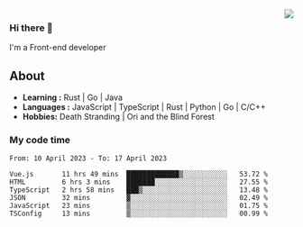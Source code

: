 <img align='right' src="https://github-readme-stats.vercel.app/api?username=strugglebak&show_icons=true">

### Hi there 👋

I'm a Front-end developer

## About

-  **Learning :** Rust | Go | Java
-  **Languages :** JavaScript | TypeScript | Rust | Python | Go | C/C++
-  **Hobbies:** Death Stranding | Ori and the Blind Forest

### My code time

<!--START_SECTION:waka-->

```text
From: 10 April 2023 - To: 17 April 2023

Vue.js       11 hrs 49 mins  █████████████▒░░░░░░░░░░░   53.72 %
HTML         6 hrs 3 mins    ███████░░░░░░░░░░░░░░░░░░   27.55 %
TypeScript   2 hrs 58 mins   ███▒░░░░░░░░░░░░░░░░░░░░░   13.48 %
JSON         32 mins         ▓░░░░░░░░░░░░░░░░░░░░░░░░   02.49 %
JavaScript   23 mins         ▒░░░░░░░░░░░░░░░░░░░░░░░░   01.75 %
TSConfig     13 mins         ▒░░░░░░░░░░░░░░░░░░░░░░░░   00.99 %
```

<!--END_SECTION:waka-->
